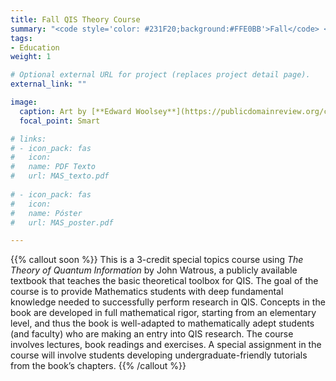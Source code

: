 ```yaml
---
title: Fall QIS Theory Course
summary: "<code style='color: #231F20;background:#FFE0BB'>Fall</code> <br> 3-credit course covering the mathematical principles needed to pursue QIS research."
tags:
- Education
weight: 1

# Optional external URL for project (replaces project detail page).
external_link: ""

image:
  caption: Art by [**Edward Woolsey**](https://publicdomainreview.org/collection/fancy-turning)
  focal_point: Smart

# links:
# - icon_pack: fas
#   icon:
#   name: PDF Texto
#   url: MAS_texto.pdf
  
# - icon_pack: fas
#   icon:
#   name: Póster
#   url: MAS_poster.pdf

---
```


{{% callout soon %}}
This is a 3-credit special topics course using *The Theory of Quantum Information* by John Watrous, a publicly available textbook that teaches the basic theoretical toolbox for QIS. The goal of the course is to provide Mathematics students with deep fundamental knowledge needed to successfully perform research in QIS. Concepts in the book are developed in full mathematical rigor, starting from an elementary level, and thus the book is well-adapted to mathematically adept students (and faculty) who are making an entry into QIS research. The course involves lectures, book readings and exercises. A special assignment in the course will involve students developing undergraduate-friendly tutorials from the book’s chapters.
{{% /callout %}}
